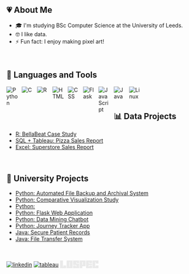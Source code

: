 ## 💗 About Me
- 🎓 I'm studying BSc Computer Science at the University of Leeds.
- 🤓 I like data.
- ⚡ Fun fact: I enjoy making pixel art!
<br>

## 🧰 Languages and Tools
<img align="left" alt="Python" width="30px" style="padding-right:10px;" src="https://cdn.jsdelivr.net/gh/devicons/devicon/icons/python/python-original.svg"/>
<img align="left" alt="C" width="30px" style="padding-right:10px;" src="https://cdn.jsdelivr.net/gh/devicons/devicon/icons/c/c-original.svg" />
<img align="left" alt="R" width="30px" style="padding-right:10px;" src="https://cdn.jsdelivr.net/gh/devicons/devicon/icons/rstudio/rstudio-original.svg"/>
<img align="left" alt="HTML" width="30px" style="padding-right:10px;" src="https://cdn.jsdelivr.net/gh/devicons/devicon/icons/html5/html5-plain.svg" />
<img align="left" alt="CSS" width="30px" style="padding-right:10px;" src="https://cdn.jsdelivr.net/gh/devicons/devicon/icons/css3/css3-plain.svg" />
<img align="left" alt="Flask" width="30px" style="padding-right:10px;" src="https://cdn.jsdelivr.net/gh/devicons/devicon/icons/flask/flask-original.svg" />
<img align="left" alt="JavaScript" width="30px" style="padding-right:10px;" src="https://cdn.jsdelivr.net/gh/devicons/devicon/icons/javascript/javascript-plain.svg" />
<img align="left" alt="Java" width="30px" style="padding-right:10px;" src="https://img.icons8.com/?size=100&id=lTKW3iI3wIT0&format=png&color=000000" />
<img align="left" alt="Linux" width="30px" style="padding-right:10px;" src="https://cdn.jsdelivr.net/gh/devicons/devicon/icons/linux/linux-original.svg" />
<br />
<br>

## 📊 Data Projects
 - [R: BellaBeat Case Study](https://github.com/shasha-nabila/BellaBeat-Case-Study)
 - [SQL + Tableau: Pizza Sales Report](https://github.com/shasha-nabila/Pizza-Sales-Report)
 - [Excel: Superstore Sales Report](https://github.com/shasha-nabila/Superstore-Sales-Report)
<br>

## 🌟 University Projects
- [Python: Automated File Backup and Archival System](https://github.com/shasha-nabila/Automated-File-Backup)
- [Python: Comparative Visualization Study](https://github.com/shasha-nabila/Comparative-Visualization)
- [Python: ](https://github.com/shasha-nabila/SpeedyHackers)
- [Python: Flask Web Application](https://github.com/shasha-nabila/Flask-Web-App)
- [Python: Data Mining Chatbot](https://github.com/shasha-nabila/Data-Mining-Chatbot)
- [Python: Journey Tracker App](https://github.com/shasha-nabila/Journey-Tracker-App)
- [Java: Secure Patient Records](https://github.com/shasha-nabila/Secure-Patient-Records)
- [Java: File Transfer System](https://github.com/shasha-nabila/File-Transfer-System)
<br>
<br>
<a href="https://www.linkedin.com/in/shashaa/" target="blank"><img align="center" src="https://img.shields.io/badge/LinkedIn-0077B5?style=for-the-badge&logo=linkedin&logoColor=white" alt="linkedin" height="30" width="100" /></a>
<a href="https://public.tableau.com/app/profile/shasha.nabila.binti.al.malek.faisal/vizzes" target="blank"><img align="center" src="https://img.shields.io/badge/Tableau-E97627?style=for-the-badge&logo=Tableau&logoColor=white" alt="tableau" height="30" width="100" /></a>
<a href="https://lospec.com/shasha-nabila" target="blank"><img align="center" src="./images/lospec.png" alt="lospec" height="20" width="100" /></a>
